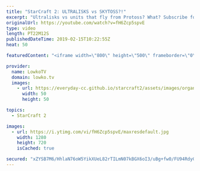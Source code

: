 ```yaml
---
title: "StarCraft 2: ULTRALISKS vs SKYTOSS?!"
excerpt: "Ultralisks vs units that fly from Protoss? What? Subscribe for more videos: http://lowko.tv/youtube Mass Battlecruiser switch: https://goo.gl/ibLRG4  Dark vs herO in a professional match of Zerg vs Protoss. Even though Dark knows his opponent is going for the late game Skytoss army, he doesn't care and"
originalUrl: https://youtube.com/watch?v=fH6Zcp5spvE
type: video
length: PT22M12S
publishedDateTime: 2019-02-15T10:22:55Z
heat: 50

featuredContent: "<iframe width=\"800\" height=\"500\" frameborder=\"0\" src=\"https://www.youtube.com/embed/fH6Zcp5spvE\" allow=\"accelerometer; autoplay; encrypted-media; gyroscope; picture-in-picture\" allowfullscreen></iframe>"

provider:
  name: LowkoTV
  domain: lowko.tv
  images:
    - url: https://everyday-cc.github.io/starcraft2/assets/images/organizations/lowko.tv-50x50.jpg
      width: 50
      height: 50

topics:
  - StarCraft 2

images:
  - url: https://i.ytimg.com/vi/fH6Zcp5spvE/maxresdefault.jpg
    width: 1280
    height: 720
    isCached: true

secured: "xZYSB7M6/HhlaN76oW5YikXUeL82rTILmN07kBGX6oI3/uBg+fw0/FU94RdyG5aj2p7OcDu0Ua1dFZ6TRMGL2TspVdl2lv+yta1l7H+xrQbtsg9Ll5bTn6dlsB2Z5ZXT2LxiHtWWlRWByGI9G/GfZrhvROPYCJOqtomBlzAwXoQouwifyKYBm6ueJ7hoWWQIvgEgf/YXn6WYI+ssD329lqBaVjAKxtkvcykCtxFQynfIhjKaJrULV/wdotc275Dq/gfDMEO7qEC8sdEa3XpcT44E6hHnLMm0VoI/XDD0l5aK/V8GotQIE1I3VAyUCW3aV2hPCaObRVnNWnFk6nMxKnR7EO/cqOIEDT8KUIoPcmRQmnIe2RVIBhXq786Xr48YeQjzwpYloLs3+OAIft493oiKBd1Cr1HsK2f7+8cWEAC3Trxu35blKRPYRUpMzRcm;AqJ6Vd1NWFircozu5fmBdw=="
---
```


